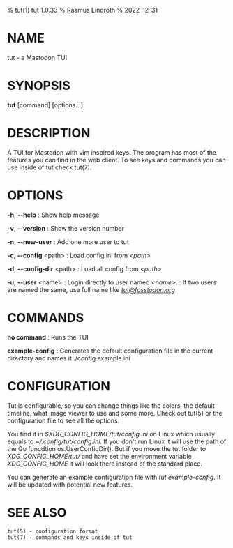 % tut(1) tut 1.0.33
% Rasmus Lindroth
% 2022-12-31

# NAME
tut - a Mastodon TUI

# SYNOPSIS
**tut** [command] [options...]

# DESCRIPTION
A TUI for Mastodon with vim inspired keys. The program has most of the features you can find in the web client.
To see keys and commands you can use inside of tut check tut(7).

# OPTIONS

**-h**, **\--help**
: Show help message

**-v**, **\--version**
: Show the version number

**-n**, **\--new-user**
: Add one more user to tut

**-c**,  **\--config** \<path\>
: Load config.ini from *\<path\>*

**-d**,  **\--config-dir** \<path\>
: Load all config from *\<path\>*

**-u**,  **\--user** \<name\>
: Login directly to user named *\<name\>*.
: If two users are named the same, use full name like *tut@fosstodon.org*

# COMMANDS

**no command**
: Runs the TUI

**example-config**
: Generates the default configuration file in the current directory and names it ./config.example.ini

# CONFIGURATION
Tut is configurable, so you can change things like the colors, the default timeline, what image viewer to use and some more. Check out tut(5) or the configuration file to see all the options.

You find it in *$XDG_CONFIG_HOME/tut/config.ini* on Linux which usually equals to *~/.config/tut/config.ini*.
If you don't run Linux it will use the path of the Go funcdtion os.UserConfigDir().
But if you move the tut folder to *XDG_CONFIG_HOME/tut/* and have set the environment variable *XDG_CONFIG_HOME*
it will look there instead of the standard place.

You can generate an example configuration file with *tut example-config*. It will be updated with potential new features.

# SEE ALSO
    tut(5) - configuration format
    tut(7) - commands and keys inside of tut
